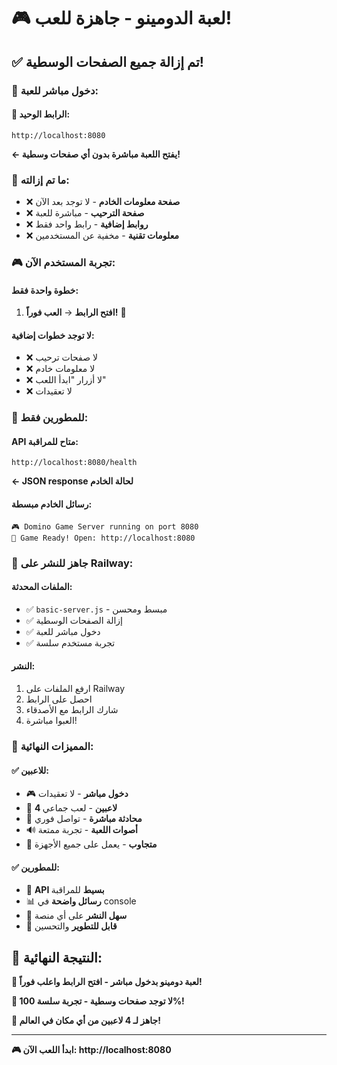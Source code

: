 # 🎮 لعبة الدومينو - جاهزة للعب!

## ✅ تم إزالة جميع الصفحات الوسطية!

### 🎯 **دخول مباشر للعبة:**

#### **🚀 الرابط الوحيد:**
```
http://localhost:8080
```
**← يفتح اللعبة مباشرة بدون أي صفحات وسطية!**

### 🎲 **ما تم إزالته:**

- ❌ **صفحة معلومات الخادم** - لا توجد بعد الآن
- ❌ **صفحة الترحيب** - مباشرة للعبة
- ❌ **روابط إضافية** - رابط واحد فقط
- ❌ **معلومات تقنية** - مخفية عن المستخدمين

### 🎮 **تجربة المستخدم الآن:**

#### **خطوة واحدة فقط:**
1. **افتح الرابط** → **العب فوراً!** 🎯

#### **لا توجد خطوات إضافية:**
- ❌ لا صفحات ترحيب
- ❌ لا معلومات خادم
- ❌ لا أزرار "ابدأ اللعب"
- ❌ لا تعقيدات

### 🔧 **للمطورين فقط:**

#### **API متاح للمراقبة:**
```
http://localhost:8080/health
```
**← JSON response لحالة الخادم**

#### **رسائل الخادم مبسطة:**
```
🎮 Domino Game Server running on port 8080
🎲 Game Ready! Open: http://localhost:8080
```

### 🚂 **جاهز للنشر على Railway:**

#### **الملفات المحدثة:**
- ✅ `basic-server.js` - مبسط ومحسن
- ✅ إزالة الصفحات الوسطية
- ✅ دخول مباشر للعبة
- ✅ تجربة مستخدم سلسة

#### **النشر:**
1. ارفع الملفات على Railway
2. احصل على الرابط
3. شارك الرابط مع الأصدقاء
4. العبوا مباشرة!

### 🎯 **المميزات النهائية:**

#### **✅ للاعبين:**
- 🎮 **دخول مباشر** - لا تعقيدات
- 🎲 **4 لاعبين** - لعب جماعي
- 💬 **محادثة مباشرة** - تواصل فوري
- 🔊 **أصوات اللعبة** - تجربة ممتعة
- 📱 **متجاوب** - يعمل على جميع الأجهزة

#### **✅ للمطورين:**
- 🔧 **API بسيط** للمراقبة
- 📊 **رسائل واضحة** في console
- 🚀 **سهل النشر** على أي منصة
- 🔄 **قابل للتطوير** والتحسين

## 🎉 **النتيجة النهائية:**

**🎲 لعبة دومينو بدخول مباشر - افتح الرابط واعلب فوراً!**

**🚀 لا توجد صفحات وسطية - تجربة سلسة 100%!**

**👥 جاهز لـ 4 لاعبين من أي مكان في العالم!**

---

**🎮 ابدأ اللعب الآن: http://localhost:8080**
